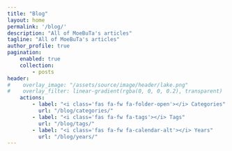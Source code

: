 ```yaml
---
title: "Blog"
layout: home
permalink: '/blog/'
description: "All of MoeBuTa's articles"
tagline: "All of MoeBuTa's articles"
author_profile: true
pagination:
    enabled: true
    collection:
        - posts
header:
#    overlay_image: "/assets/source/image/header/lake.png"
#    overlay_filter: linear-gradient(rgba(0, 0, 0, 0.2), transparent)
    actions:
        - label: "<i class='fas fa-fw fa-folder-open'></i> Categories"
          url: "/blog/categories/"
        - label: "<i class='fas fa-fw fa-tags'></i> Tags"
          url: "/blog/tags/"
        - label: "<i class='fas fa-fw fa-calendar-alt'></i> Years"
          url: "/blog/years/"
---
```


